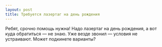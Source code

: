 ```yaml
---
layout: post 
title: Требуется лазертаг на день рождения 
--- 
```

Ребят, срочно помощь нужна! Надо лазертаг на день рождения, а вот куда обратиться — не знаю. Уже везде звонил — условия не устраивают. Может подкинете варианты?
